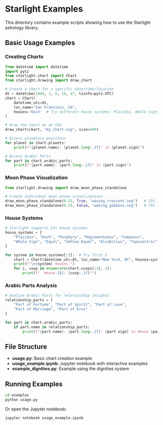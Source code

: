 # Starlight Examples

This directory contains example scripts showing how to use the Starlight astrology library.

## Basic Usage Examples

### Creating Charts
```python
from datetime import datetime
import pytz
from starlight.chart import Chart
from starlight.drawing import draw_chart

# Create a chart for a specific date/time/location
dt = datetime(1994, 1, 6, 19, 47, tzinfo=pytz.UTC)
chart = Chart(
    datetime_utc=dt,
    loc_name="San Francisco, CA",
    houses='Koch'  # Try different house systems: Placidus, Whole Sign, Equal, etc.
)

# Draw the chart as an SVG
draw_chart(chart, "my_chart.svg", size=600)

# Access planetary positions
for planet in chart.planets:
    print(f"{planet.name}: {planet.long:.1f}° in {planet.sign}")

# Access Arabic Parts
for part in chart.arabic_parts:
    print(f"{part.name}: {part.long:.1f}° in {part.sign}")
```

### Moon Phase Visualization
```python
from starlight.drawing import draw_moon_phase_standalone

# Create individual moon phase visualizations
draw_moon_phase_standalone(0.25, True, "waxing_crescent.svg")   # 25% illuminated, waxing
draw_moon_phase_standalone(0.75, False, "waning_gibbous.svg")   # 75% illuminated, waning
```

### House Systems
```python
# Starlight supports 23+ house systems
house_systems = [
    "Placidus", "Koch", "Porphyry", "Regiomontanus", "Campanus",
    "Whole Sign", "Equal", "Vehlow Equal", "Alcabitius", "Topocentric"
]

for system in house_systems[:3]:  # Try first 3
    chart = Chart(datetime_utc=dt, loc_name="New York, NY", houses=system)
    print(f"\n{system} Houses:")
    for i, cusp in enumerate(chart.cusps[:3], 1):
        print(f"  House {i}: {cusp:.1f}°")
```

### Arabic Parts Analysis
```python
# Analyze Arabic Parts for relationship insights
relationship_parts = [
    "Part of Fortune", "Part of Spirit", "Part of Love", 
    "Part of Marriage", "Part of Eros"
]

for part in chart.arabic_parts:
    if part.name in relationship_parts:
        print(f"{part.name}: {part.long:.1f}° {part.sign} in House {part.house}")
```

## File Structure

- **usage.py**: Basic chart creation example
- **usage_example.ipynb**: Jupyter notebook with interactive examples
- **example_dignities.py**: Example using the dignities system

## Running Examples

```bash
cd examples
python usage.py
```

Or open the Jupyter notebook:
```bash
jupyter notebook usage_example.ipynb
```